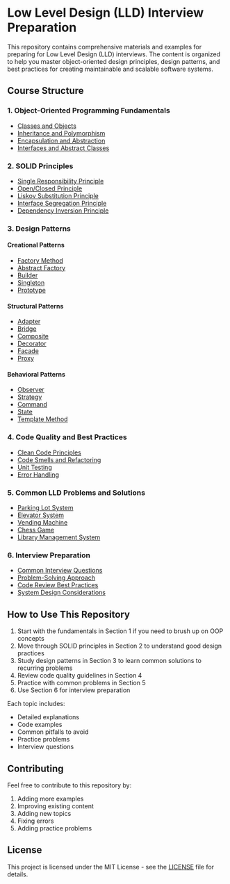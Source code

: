 # Low Level Design (LLD) Interview Preparation

This repository contains comprehensive materials and examples for preparing for Low Level Design (LLD) interviews. The content is organized to help you master object-oriented design principles, design patterns, and best practices for creating maintainable and scalable software systems.

## Course Structure

### 1. Object-Oriented Programming Fundamentals
- [Classes and Objects](topics/01-oop-fundamentals/classes-and-objects.md)
- [Inheritance and Polymorphism](topics/01-oop-fundamentals/inheritance-polymorphism.md)
- [Encapsulation and Abstraction](topics/01-oop-fundamentals/encapsulation-abstraction.md)
- [Interfaces and Abstract Classes](topics/01-oop-fundamentals/interfaces-abstract-classes.md)

### 2. SOLID Principles
- [Single Responsibility Principle](topics/02-solid-principles/srp.md)
- [Open/Closed Principle](topics/02-solid-principles/ocp.md)
- [Liskov Substitution Principle](topics/02-solid-principles/lsp.md)
- [Interface Segregation Principle](topics/02-solid-principles/isp.md)
- [Dependency Inversion Principle](topics/02-solid-principles/dip.md)

### 3. Design Patterns
#### Creational Patterns
- [Factory Method](topics/03-design-patterns/creational/factory-method.md)
- [Abstract Factory](topics/03-design-patterns/creational/abstract-factory.md)
- [Builder](topics/03-design-patterns/creational/builder.md)
- [Singleton](topics/03-design-patterns/creational/singleton.md)
- [Prototype](topics/03-design-patterns/creational/prototype.md)

#### Structural Patterns
- [Adapter](topics/03-design-patterns/structural/adapter.md)
- [Bridge](topics/03-design-patterns/structural/bridge.md)
- [Composite](topics/03-design-patterns/structural/composite.md)
- [Decorator](topics/03-design-patterns/structural/decorator.md)
- [Facade](topics/03-design-patterns/structural/facade.md)
- [Proxy](topics/03-design-patterns/structural/proxy.md)

#### Behavioral Patterns
- [Observer](topics/03-design-patterns/behavioral/observer.md)
- [Strategy](topics/03-design-patterns/behavioral/strategy.md)
- [Command](topics/03-design-patterns/behavioral/command.md)
- [State](topics/03-design-patterns/behavioral/state.md)
- [Template Method](topics/03-design-patterns/behavioral/template-method.md)

### 4. Code Quality and Best Practices
- [Clean Code Principles](topics/04-code-quality/clean-code.md)
- [Code Smells and Refactoring](topics/04-code-quality/code-smells.md)
- [Unit Testing](topics/04-code-quality/unit-testing.md)
- [Error Handling](topics/04-code-quality/error-handling.md)

### 5. Common LLD Problems and Solutions
- [Parking Lot System](topics/05-common-problems/parking-lot.md)
- [Elevator System](topics/05-common-problems/elevator.md)
- [Vending Machine](topics/05-common-problems/vending-machine.md)
- [Chess Game](topics/05-common-problems/chess.md)
- [Library Management System](topics/05-common-problems/library-management.md)

### 6. Interview Preparation
- [Common Interview Questions](topics/06-interview-prep/common-questions.md)
- [Problem-Solving Approach](topics/06-interview-prep/problem-solving.md)
- [Code Review Best Practices](topics/06-interview-prep/code-review.md)
- [System Design Considerations](topics/06-interview-prep/system-design.md)

## How to Use This Repository

1. Start with the fundamentals in Section 1 if you need to brush up on OOP concepts
2. Move through SOLID principles in Section 2 to understand good design practices
3. Study design patterns in Section 3 to learn common solutions to recurring problems
4. Review code quality guidelines in Section 4
5. Practice with common problems in Section 5
6. Use Section 6 for interview preparation

Each topic includes:
- Detailed explanations
- Code examples
- Common pitfalls to avoid
- Practice problems
- Interview questions

## Contributing

Feel free to contribute to this repository by:
1. Adding more examples
2. Improving existing content
3. Adding new topics
4. Fixing errors
5. Adding practice problems

## License

This project is licensed under the MIT License - see the [LICENSE](LICENSE) file for details. 